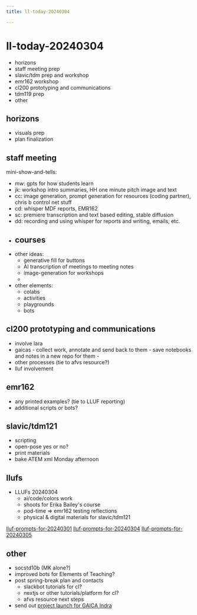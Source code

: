```yaml
---
title: ll-today-20240304

---
```


# ll-today-20240304

- horizons
- staff meeting prep
- slavic/tdm prep and workshop
- emr162 workshop
- cl200 prototyping and communications
- tdm119 prep
- other


## horizons 

- visuals prep
- plan finalization

## staff meeting

mini-show-and-tells:
- mw: gpts for how students learn
- jk: workshop intro summaries, HH one minute pitch image and text
- cc: image generation, prompt generation for resources (coding partner), chris b control net stuff
- cd: whisper MDF reports, EMR162
- sc: premiere transcription and text based editing, stable diffusion
- dd: recording and using whisper for reports and writing, emails, etc.
- courses
    - 
- other ideas:
    - generative fill for buttons
    - AI transcription of meetings to meeting notes
    - image-generation for workshops
    - 
- other elements:
    - colabs
    - activities
    - playgrounds
    - bots

## cl200 prototyping and communications

- involve lara
- gaicas
        - collect work, annotate and send back to them
        - save notebooks and notes in a new repo for them
        - 
- other processes (tie to afvs resource?)
- lluf involvement


## emr162

- any printed examples? (tie to LLUF reporting)
- additional scripts or bots?


## slavic/tdm121

- scripting
- open-pose yes or no?
- print materials
- bake ATEM xml Monday afternoon


## llufs

- LLUFs 20240304
    - ai/code/colors work
    - shoots for Erika Bailey's course
    - pod-time => emr162 testing reflections
    - physical & digital materials for slavic/tdm121

[lluf-prompts-for-20240301](/7EaLk30rRNaPtY7h7Xpy8Q)
[lluf-prompts-for-20240304](/lMKY_0o9Sp2s46ViCrx-fQ)
[lluf-prompts-for-20240305](/pJiIUEzNRya9nJ0KFgQK_A)

## other

- socstd10b (MK alone?)
- improved bots for Elements of Teaching?
- post spring-break plan and contacts
    - slackbot tutorials for cl?
    - nextjs or other tutorials/platform for cl?
    - afvs resource next steps
- send out [project launch for GAICA Indra](/hb2O8rtIS-af5ZstVBl3tA)
